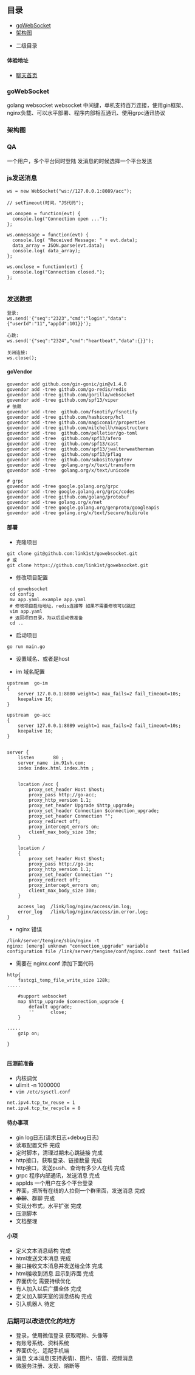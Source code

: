 ## 目录
- [goWebSocket](#goWebSocket)
- [架构图](#架构图)
 * 二级目录

#### 体验地址
- [聊天首页](http://im.91vh.com/home/index)

### goWebSocket
golang websocket websocket 中间键，单机支持百万连接，使用gin框架、nginx负载、可以水平部署、程序内部相互通讯、使用grpc通讯协议

### 架构图


### QA


一个用户，多个平台同时登陆
发消息的时候选择一个平台发送


### js发送消息
```$js
ws = new WebSocket("ws://127.0.0.1:8089/acc");
 
// setTimeout(时间，"JS代码");
 
ws.onopen = function(evt) {
  console.log("Connection open ...");
};
 
ws.onmessage = function(evt) {
  console.log( "Received Message: " + evt.data);
  data_array = JSON.parse(evt.data);
  console.log( data_array);
};
 
ws.onclose = function(evt) {
  console.log("Connection closed.");
};
 

```

### 发送数据
```$xslt
登录:
ws.send('{"seq":"2323","cmd":"login","data":{"userId":"11","appId":101}}');

心跳:
ws.send('{"seq":"2324","cmd":"heartbeat","data":{}}');
 
关闭连接:
ws.close();
```

#### goVendor
```
govendor add github.com/gin-gonic/gin@v1.4.0
govendor add -tree github.com/go-redis/redis
govendor add -tree github.com/gorilla/websocket
govendor add -tree github.com/spf13/viper
# 依赖
govendor add -tree  github.com/fsnotify/fsnotify
govendor add -tree github.com/hashicorp/hcl
govendor add -tree github.com/magiconair/properties
govendor add -tree github.com/mitchellh/mapstructure
govendor add -tree  github.com/pelletier/go-toml
govendor add -tree  github.com/spf13/afero
govendor add -tree  github.com/spf13/cast
govendor add -tree  github.com/spf13/jwalterweatherman
govendor add -tree  github.com/spf13/pflag
govendor add -tree  github.com/subosito/gotenv
govendor add -tree  golang.org/x/text/transform
govendor add -tree  golang.org/x/text/unicode

# grpc
govendor add -tree google.golang.org/grpc
govendor add -tree google.golang.org/grpc/codes
govendor add -tree github.com/golang/protobuf
govendor add -tree golang.org/x/net
govendor add -tree google.golang.org/genproto/googleapis
govendor add -tree golang.org/x/text/secure/bidirule
```


#### 部署
- 克隆项目
```
git clone git@github.com:link1st/gowebsocket.git
# 或
git clone https://github.com/link1st/gowebsocket.git
```

- 修改项目配置
```
 cd gowebsocket
 cd config
 mv app.yaml.example app.yaml
 # 修改项目启动地址，redis连接等 如果不需要修改可以跳过
 vim app.yaml
 # 返回项目目录，为以后启动做准备
 cd ..
```

- 启动项目
```
go run main.go
```
- 设置域名、或者是host

- im 域名配置
```
upstream  go-im
{
    server 127.0.0.1:8080 weight=1 max_fails=2 fail_timeout=10s;
    keepalive 16;
}

upstream  go-acc
{
    server 127.0.0.1:8089 weight=1 max_fails=2 fail_timeout=10s;
    keepalive 16;
}


server {
    listen       80 ;
    server_name  im.91vh.com;
    index index.html index.htm ;


    location /acc {
        proxy_set_header Host $host;
        proxy_pass http://go-acc;
        proxy_http_version 1.1;
        proxy_set_header Upgrade $http_upgrade;
        proxy_set_header Connection $connection_upgrade;
        proxy_set_header Connection "";
        proxy_redirect off;
        proxy_intercept_errors on;
        client_max_body_size 10m;
    }

    location /
    {
        proxy_set_header Host $host;
        proxy_pass http://go-im;
        proxy_http_version 1.1;
        proxy_set_header Connection "";
        proxy_redirect off;
        proxy_intercept_errors on;
        client_max_body_size 30m;
    }

    access_log  /link/log/nginx/access/im.log;
    error_log   /link/log/nginx/access/im.error.log;
}
```

- nginx 错误
```
/link/server/tengine/sbin/nginx -t
nginx: [emerg] unknown "connection_upgrade" variable
configuration file /link/server/tengine/conf/nginx.conf test failed
```

- 需要在 nginx.conf 添加下面代码

```
http{
	fastcgi_temp_file_write_size 128k;
.....

    #support websocket
    map $http_upgrade $connection_upgrade {
        default upgrade;
        ''      close;
    }

.....
    gzip on;
    
}


```

#### 压测前准备
- 内核调优
- ulimit -n 1000000
- `vim /etc/sysctl.conf`
```bash
net.ipv4.tcp_tw_reuse = 1
net.ipv4.tcp_tw_recycle = 0
```

#### 待办事项
- gin log日志(请求日志+debug日志)
- 读取配置文件 完成
- 定时脚本，清理过期未心跳链接 完成
- http接口，获取登录、链接数量 完成
- http接口，发送push、查询有多少人在线 完成
- grpc 程序内部通讯，发送消息 完成
- appIds 一个用户在多个平台登录
- 界面，把所有在线的人拉倒一个群里面，发送消息 完成
- ~~单聊~~、群聊 完成
- 实现分布式，水平扩张 完成
- 压测脚本
- 文档整理

#### 小项
- 定义文本消息结构 完成
- html发送文本消息 完成
- 接口接收文本消息并发送给全体 完成
- html接收到消息 显示到界面 完成
- 界面优化 需要持续优化
- 有人加入以后广播全体 完成
- 定义加入聊天室的消息结构 完成
- 引入机器人 待定

### 后期可以改进优化的地方
- 登录，使用微信登录 获取昵称、头像等
- 有账号系统、资料系统
- 界面优化、适配手机端
- 消息 文本消息(支持表情)、图片、语音、视频消息
- 微服务注册、发现、熔断等

